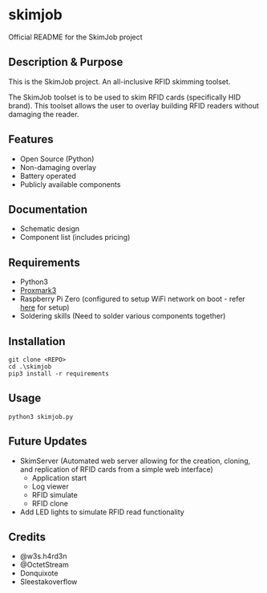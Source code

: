 # skimjob

Official README for the SkimJob project

## Description & Purpose
This is the SkimJob project. An all-inclusive RFID skimming toolset.

The SkimJob toolset is to be used to skim RFID cards (specifically HID brand). This toolset allows the user to overlay building RFID readers without damaging the reader. 

## Features
 - Open Source (Python)
 - Non-damaging overlay
 - Battery operated
 - Publicly available components

 ## Documentation
 - Schematic design
 - Component list (includes pricing)

## Requirements
- Python3
- [Proxmark3](https://github.com/Proxmark/proxmark3)
- Raspberry Pi Zero (configured to setup WiFi network on boot - refer [here](https://www.raspberryconnect.com/projects/65-raspberrypi-hotspot-accesspoints/168-raspberry-pi-hotspot-access-point-dhcpcd-method) for setup)
- Soldering skills (Need to solder various components together)

 ## Installation
`git clone <REPO>` <br>
`cd .\skimjob` <br>
`pip3 install -r requirements`

## Usage
`python3 skimjob.py`

## Future Updates
- SkimServer (Automated web server allowing for the creation, cloning, and replication of RFID cards from a simple web interface)
    - Application start
    - Log viewer
    - RFID simulate
    - RFID clone
- Add LED lights to simulate RFID read functionality


## Credits
- @w3s.h4rd3n
- @OctetStream
- Donquixote
- Sleestakoverflow
